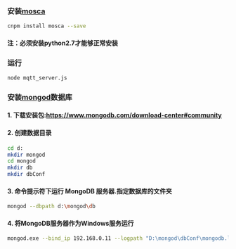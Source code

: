 ### 安装[mosca](https://github.com/mcollina/mosca)
```sh
cnpm install mosca --save
```
#### 注：必须安装python2.7才能够正常安装

### 运行
```sh
node mqtt_server.js
```

### 安装[mongod](https://www.mongodb.com/)数据库

#### 1. 下载安装包:https://www.mongodb.com/download-center#community
#### 2. 创建数据目录
```sh
cd d:
mkdir mongod
cd mongod
mkdir db
mkdir dbConf
```
#### 3. 命令提示符下运行 MongoDB 服务器.指定数据库的文件夹
```sh
mongod --dbpath d:\mongod\db
```
#### 4. 将MongoDB服务器作为Windows服务运行
```sh
mongod.exe --bind_ip 192.168.0.11 --logpath "D:\mongod\dbConf\mongodb.log" --logappend --dbpath "D:\mongod\db" --port 1883 --serviceName "mongodServiceName" --serviceDisplayName "mongodServiceName" --install
```

